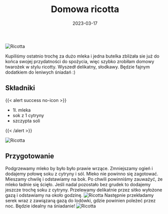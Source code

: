 ﻿---
title: "Domowa ricotta"
date: 2023-03-17
categories:
- śniadanie
tags:
- twarożek
- blw
- wegetariańskie
- sery

thumbnailImagePosition: "top"
---
![Ricotta](/img/Ricotta/Ricotta-1.JPG)

Kupiliśmy ostatnio trochę za dużo mleka i jedna butelka zbliżała sie już do końca swojej przydatności do spożycia, więc szybko zrobiłam domowy twarożek w stylu ricotty. Wyszedł delikatny, słodkawy. Będzie fajnym dodatkiem do leniwych śniadań :)
<!--more-->

## Składniki
{{< alert success no-icon >}}
- 1l. mleka 
- sok z 1 cytryny
- szczypta soli

{{< /alert >}}

![Ricotta](/img/Ricotta/Ricotta-2.JPG)
## Przygotowanie
Podgrzewamy mleko by było było prawie wrzące. Zmniejszamy ogień i dodajemy połowę soku z cytryny i sól. Mleko nie powinno się zagotować. Mieszamy chwilę i odstawiamy na bok. Po chwili powinniśmy zauważyć, że mleko ładnie się ścięło. Jeśli nadal pozostało bez grudek to dodajemy jeszcze trochę soku z cytryny. Przelewamy delikatnie przez sitko wyłożone gazą i odstawiamy na około godzinę. 
![Ricotta](/img/Ricotta/Ricotta-3.JPG)
Następnie przekładamy serek wraz z zawiązaną gazą do lodówki, gdzie powinien poleżeć przez noc. Będzie idealny na śniadanie!
![Ricotta](/img/Ricotta/Ricotta-4.JPG)
